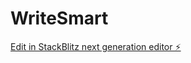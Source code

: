 # WriteSmart

[Edit in StackBlitz next generation editor ⚡️](https://stackblitz.com/~/github.com/tanulmittal/WriteSmart)